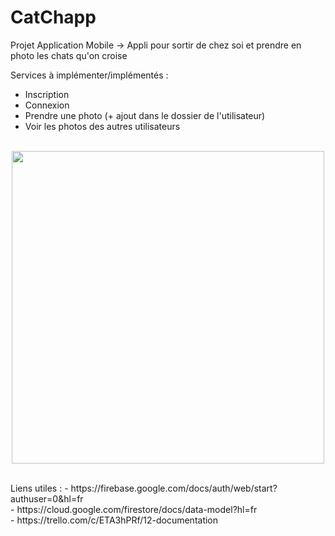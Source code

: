 # CatChapp
Projet Application Mobile
-> Appli pour sortir de chez soi et prendre en photo les chats qu'on croise

Services à implémenter/implémentés :
- Inscription
- Connexion
- Prendre une photo (+ ajout dans le dossier de l'utilisateur)
- Voir les photos des autres utilisateurs<br><br>

<p align="center">
<img height="500" src="https://user-images.githubusercontent.com/77757761/158161241-dd60b9dc-9d54-4ab7-9e2f-af21c9c78bbc.png">
</p>

<br>
Liens utiles :
- https://firebase.google.com/docs/auth/web/start?authuser=0&hl=fr <br>
- https://cloud.google.com/firestore/docs/data-model?hl=fr <br>
- https://trello.com/c/ETA3hPRf/12-documentation
